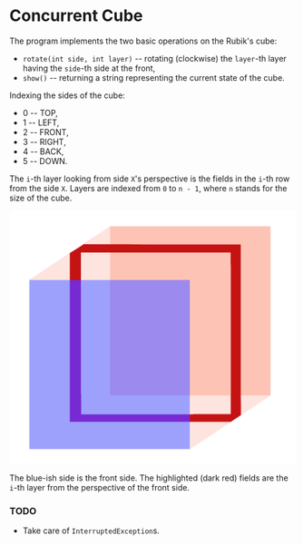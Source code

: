 # Concurrent Cube
The program implements the two basic operations on the Rubik's cube:
* `rotate(int side, int layer)` -- rotating (clockwise) the `layer`-th layer having the `side`-th side at the front,
* `show()` -- returning a string representing the current state of the cube.

Indexing the sides of the cube:
* 0 -- TOP,
* 1 -- LEFT,
* 2 -- FRONT,
* 3 -- RIGHT,
* 4 -- BACK,
* 5 -- DOWN.

The `i`-th layer looking from side `X`'s perspective is the fields in the `i`-th row from the side `X`. Layers are indexed from `0` to `n - 1`, where `n` stands for the size of the cube.

![Representation of a layer](https://github.com/dawmd/ConcurrentCube/blob/master/CUBE.png?raw=true)

The blue-ish side is the front side. The highlighted (dark red) fields are the `i`-th layer from the perspective of the front side.

### TODO
* Take care of `InterruptedException`s.
